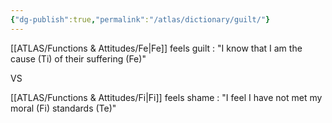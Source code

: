 ```yaml
---
{"dg-publish":true,"permalink":"/atlas/dictionary/guilt/"}
---
```



[[ATLAS/Functions & Attitudes/Fe\|Fe]] feels guilt : "I know that I am the cause (Ti) of their suffering (Fe)"

VS 

[[ATLAS/Functions & Attitudes/Fi\|Fi]] feels shame : "I feel I have not met my moral (Fi) standards (Te)"
